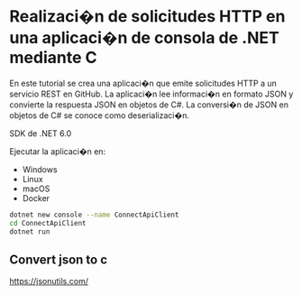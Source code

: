 # Realizaci�n de solicitudes HTTP en una aplicaci�n de consola de .NET mediante C #

En este tutorial se crea una aplicaci�n que emite solicitudes HTTP a un servicio REST en GitHub. La aplicaci�n lee informaci�n en formato JSON y convierte la respuesta JSON en objetos de C#. La conversi�n de JSON en objetos de C# se conoce como deserializaci�n.

SDK de .NET 6.0

Ejecutar la aplicaci�n en:

- Windows
- Linux
- macOS
- Docker

```sh
dotnet new console --name ConnectApiClient
cd ConnectApiClient
dotnet run
```

## Convert json to c #

<https://jsonutils.com/>
